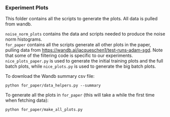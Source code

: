 ### Experiment Plots

This folder contains all the scripts to generate the plots. All data is pulled from wandb.

`noise_norm_plots` contains the data and scripts needed to produce the noise norm histograms. \
`for_paper` contains all the scripts generate all other plots in the paper, pulling data from https://wandb.ai/jacqueschen1/test-runs-adam-sgd. Note that some of the filtering code is specific to our experiments. `nice_plots_paper.py` is used to generate the initial training plots and the full batch plots, while `nice_plots.py` is used to generate the big batch plots.

To download the Wandb summary csv file:
```
python for_paper/data_helpers.py --summary
```

To generate all the plots in `for_paper` (this will take a while the first time when fetching data):
```
python for_paper/make_all_plots.py
```
